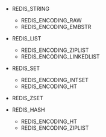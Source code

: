 -  REDIS_STRING
     - REDIS_ENCODING_RAW
     - REDIS_ENCODING_EMBSTR
 - REDIS_LIST 
     - REDIS_ENCODING_ZIPLIST
     - REDIS_ENCODING_LINKEDLIST
 - REDIS_SET
   - REDIS_ENCODING_INTSET
   - REDIS_ENCODING_HT

 - REDIS_ZSET
    
 - REDIS_HASH 
   - REDIS_ENCODING_HT
   - REDIS_ENCODING_ZIPLIST